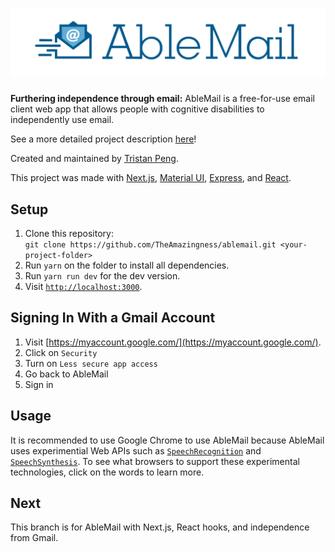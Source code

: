 # ![AbleMail](static/logo-blue.png)
**Furthering independence through email:** AbleMail is a free-for-use email client web app that allows people with cognitive disabilities to independently use email.

See a more detailed project description [here](http://www.team1540.org/ablemail)!

Created and maintained by [Tristan Peng](https://www.github.com/theamazingness).

This project was made with [Next.js](https://nextjs.org/), [Material UI](https://material-ui.com), [Express](http://expressjs.com), and [React](https://reactjs.org).

## Setup
1. Clone this repository:
<br>`git clone https://github.com/TheAmazingness/ablemail.git <your-project-folder>`
2. Run `yarn` on the folder to install all dependencies.
3. Run `yarn run dev` for the dev version.
4. Visit [`http://localhost:3000`](http://localhost:300).

## Signing In With a Gmail Account
1. Visit [https://myaccount.google.com/](https://myaccount.google.com/).
2. Click on `Security`
3. Turn on `Less secure app access`
4. Go back to AbleMail
5. Sign in

## Usage
It is recommended to use Google Chrome to use AbleMail because AbleMail uses experimential Web APIs such as [`SpeechRecognition`](https://caniuse.com/#feat=speech-recognition) and [`SpeechSynthesis`](https://caniuse.com/#feat=speech-synthesis). To see what browsers to support these experimental technologies, click on the words to learn more.

## Next
This branch is for AbleMail with Next.js, React hooks, and independence from Gmail.
